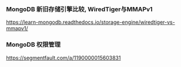 
### MongoDB 新旧存储引擎比较, WiredTiger与MMAPv1
https://learn-mongodb.readthedocs.io/storage-engine/wiredtiger-vs-mmapv1/


### MongoDB 权限管理
https://segmentfault.com/a/1190000015603831